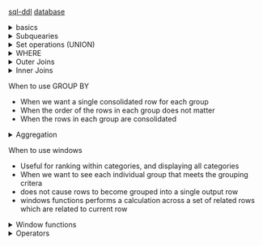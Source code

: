 [sql-ddl](sql-ddl.md)
[database](database.md)



<details> <summary>basics</summary>


1. SELECT - Chooses the fields and expressions in the result relation.
2. FROM  - Assembles the tables where source data is located. 
3. WHERE - Defines the search criteria for result rows.
4. GROUP - Chooses the fields for agregating rows
5. HAVING - Defines the search criteria for result grouped rows.
6. ORDER - Defines the fields for sorting results.




</summary> </details>



<details> <summary>Subquearies</summary>

1. A nested queary is a subqueary that can function independently without it's surrounding super queary.

2. Subquaries for column expressions. This is subquearies in the SELECT statement of their superqueary
3. A scalar subqueary is used to get a single value which is used in the super-queary for comparison.
- These are frequently used for grouping
4. A nexted list subqueary uses the IN keyword
- An outer join can be replaced with `WHERE NOT IN` to make it easier to understand.
- Use the `ANY` keyword to compare a subqueary and return all values that match the comparison criteria.

```SQL
WHERE fanQuantity > ANY (
SELECT fanQuantity FROM Bands WHERE bandName LIKE '%forest%'
);

```


- Use the `ALL` keyword to return superqueary values if every value in the subqueary meets the critera.
- The queary below would return all bands that are more popular than every single slam metal band.
```SQL
WHERE fanQuantity > ALL (
SELECT fanQuantity FROM Band WHERE genrename LIKE 'Slam Metal'
);
```

5. Table subqearies
```
SELECT bandName
FROM Band AS B
INNER JOIN (
    SELECT bandId, albumName
    FROM Album
    INNER JOIN BandAlbum
    USING(bandId)
    WHERE albumName != 'untitled'
) AS A
ON A.bandId = B.bandId;
```



6. Common Table Expressions (CTE) are temporary tables created on the fly to solve problems
- They are sort of like functions in python/java. They can be called repeatedly.
```
WITH <cte_name> AS (
<select queary>
)
SELECT * FROM <cte_name>;
```

7. Correlated SubQuearies
- Retrieve subqueary information specific to individual values in the super queary
- Use when the outer queary affects or depends upon the inner queary
- Subqueary runs after SuperQueary because it's dependent
- Use for aggregate value lookups
    - Show all students and the number of clases they are taking.
    - List all customers and the date of the most recent ordr they placed.
- Use for filtering on aggregate values
    - Which bowler has the highest score on each team
- Simply complex inner and outer joins
    - Show al customers who have not ordered a bike.
    - Which students have withdrawn from at least one class.

8. Correlated List SubQuearies
- Solve the outer queary first
- `EXISTS`
- `NOT EXISTS`


```SQL
SELECT
FROM
WHERE EXISTS (
<queary>
)
```










</summary> </details>




<details> <summary>Set operations (UNION)</summary>


- UNION is used to lump together rows from different tables so that they are in the same output
- UNION eliminates duplicates where they exist
- The rows being united must have the same number of fields and type of fields
- The union is sandwitched between two SELECT statements
- UNION ALL does not eliminate duplicates


- INTERSECT only shows values that are in both tables
- The number of fields and type of fields must match
- EXCEPTION works like subtraction. Only shows the rows unique to the left table.


</summary> </details>





<details> <summary>WHERE</summary>


The WHERE clause searches for rows in a table that meet a given condition. </br>

_ _ _
The statement below allows you to search rows that match multiple keywords in one column </br>
`SELECT * FROM IceCream WHERE Brand IN ('Breyers', 'Haagen-Dazs');` </br>


_ _ _
Filther by pattern: `SELECT * FROM IceCream WHERE Flavor LIKE '%Chocolate%';` </br>

pattern        | matches
---------------|----------------
'X%'           | Any String starting with x
'%X'           | Any string ending with x
'%X%'          | Any string containing X
'X_'           | X followed by a one character

</summary> </details>

<details> <summary>Outer Joins</summary>

- Outer joins are inclusive
- Outer joins will output null values


</summary> </details>






<details> <summary>Inner Joins</summary>

- Inner joins only return rows that meet all the join conditions. 
- Inner joins are exclusive
- Used for selecting rows with a matching condition.
- Multiple can be chained together to match across many tables
- Can't output null values 
```sql
SELECT 
    table_a.foo,
    table_b.bar,
FROM table_a
INNER JOIN table_b
    ON table_a.key = table_b.key
WHERE table_a.foo = table_b.bar;
```

* You can filter inner joins using the "AND" keyword:

* This queary uses the USING keyword to join tables, which is the same as  `on table_a.key = table_b.key`:
    ```sql
SELECT 
    table_a.foo,
    table_b.bar,
FROM table_a
INNER JOIN table_b
    USING key
        AND table_a.foo = table_b.bar
        AND Table_a.foo > 2;
```


* Self joins allow the selection of rows within the same table that have maching values
* Example: Show every posible combination of couples that could occor in north leeds
* The WHERE clause at the end exists so that 
    + People are not coupled with themselves in the output
    + It prevents "Bob and Jim" from being listed a second time as "Jim and Bob".
    ```sql
SELECT p1.FullName, p2.FullName, p1.Residence
FROM Population AS p1
INNER JOIN Population AS p2 ON p1.Residence = p2.Residence
WHERE p1.ID < p2.ID;
```

</summary> </details>


When to use GROUP BY
- When we want a single consolidated row for each group
- When the order of the rows in each group does not matter
- When the rows in each group are consolidated



<details> <summary>Aggregation</summary>

> ```sql
> SELECT Gender, AVG(Deadlift)
> FROM Lifts
> GROUP BY Gender
> HAVING LiftingStance = 'sumo';
> ```
> Gender | AVG(Deadlift)
> -------|------------
> Male | 500
> Female | 300
> Enby | 9000



- `SELECT COUNT(DISTINCT BowlerCity) FROM Bowlers;`
- Aggrigation is "collecting things"
- Gathering multiple rows of data
- Aggrigation occurs after the select statement 
- Thing "total, sum, max, or min".
- Must include all output fields in GROUP BY statement
- HAVING occurs after the groups have been created, WHERE occurs before
- Agrigate functions are not allowed in a WHERE clause, must using HAVING
- Only use HAVING for agrigate functions



function | what it does
---------|-------------
COUNT(<field>) | number of rows where <field> != null
COUNT(*) | Total number of rows
AVG(expression) | average value of the expression across
SUM(expression) | sum of the value of the expression across rows
MAX(expression) | the largest expression in all rows
MIN(expression) | the smallest expression in all rows
CONCAT(<field1>, ' ', <field2>) | combines many columns within the same row
GROUP_CONCAT(<field>) | comma-delimited list of one field in many rows





</summary> </details>

When to use windows
- Useful for ranking within categories, and displaying all categories
- When we want to see each individual group that meets the grouping critera
- does not cause rows to become grouped into a single output row
- windows functions performs a calculation across a set of related rows which are related to current row

<details> <summary>Window functions</summary>

- Grouping Fields - which rows (inside parenthesis) are related to our current row (outside parenthesis)
- Sorting Fields - how do I want to sort the related rows
- OVER - specifies what's inside the window
- You can create multiple windows by using "OVER" multiple times

```sql
SELECT <fields>, 
<aggregete or window function> ##How to summarise the rows##
    OVER (
    PARTITION BY <grouping fields> ##optional##
    ORDER BY <sorting fields> ##optional##
    )
FROM <table name>

```


### Ordering within windows
- Running total - calculate the category total, then add each category previous


Window Function | What it does
`ROW_NUMBER() OVER(ORDER BY Score)` | number the rows
`DENSE_RANK() OVER(ORDE BY SCORE)` | rank by score. Ties get indentical ranks. Normal ranking type
`RANK() OVER(ORDE BY SCORE)` | rank by score. Ties get identical ranks. Not normal ranking 
`FIRST_VALUE(expr)` | Show the value of expression for the first row in the frame
`LAST_VALUE(expr)` | Show the value of expression for the last row in the frame
`NTH_VALUE(exprn, num)` | Show the value of expression for the N'th row in the frame
`LEAD(expr, numRows)` | look at future rows for comparison
`LAG(expr, numRows)` | look at past rows for comparison
`NTILE(num)` | divides the partition in num groups by the value in an ORDER BY. Quartiles. Percents.
`PERCENT_RANK()`  |  show the percentage of partition values less than or equal to the value in current.
`CUME_DIST()` | 


</summary> </details>
    




<details> <summary>Operators</summary>



- Use CASE to create expressions whose value changes based on a condition
- example: change output based on a value in another column.
```SQL
SELECT ProductName, RetailPrice
(CASE
    WHEN RetailPrice > 100  THEN 'Luxury'
    WHEN RetailPrice < 50  THEN 'Mass Market'
    ELSE 'Economy'
END)

SELECT CAST(19550224 AS DATE);


```


</summary> </details>

